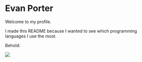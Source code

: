 # Evan Porter

Welcome to my profile.

I made this README because I wanted to see which programming languages I use the most.

Behold:

![](https://github-readme-stats.vercel.app/api/top-langs/?username=evanwporter&v=2)
